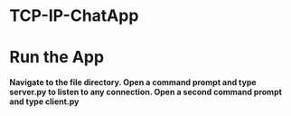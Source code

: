 # TCP-IP-ChatApp

# Run the App
**Navigate to the file directory. Open a command prompt and type server.py to listen to any connection. Open a second command prompt and type client.py**

